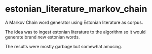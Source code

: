 # estonian_literature_markov_chain
A Markov Chain word generator using Estonian literature as corpus.

The idea was to ingest estonian literature to the algorithm so it would generate brand new estonian words.

The results were mostly garbage but somewhat amusing.
